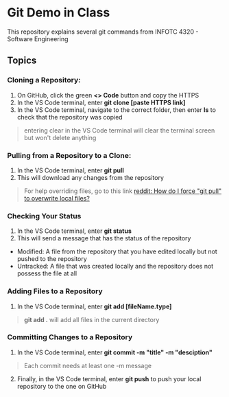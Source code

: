# Git Demo in Class

This repository explains several git commands from INFOTC 4320 - Software Engineering

## Topics

### Cloning a Repository:
1. On GitHub, click the green **<> Code** button and copy the HTTPS
2. In the VS Code terminal, enter **git clone [paste HTTPS link]**
3. In the VS Code terminal, navigate to the correct folder, then enter **ls** to check that the repository was copied
> entering clear in the VS Code terminal will clear the terminal screen but won't delete anything

### Pulling from a Repository to a Clone:
1. In the VS Code terminal, enter **git pull**
2. This will download any changes from the repository
> For help overriding files, go to this link [reddit: How do I force "git pull" to overwrite local files?](https://stackoverflow.com/questions/1125968/how-do-i-force-git-pull-to-overwrite-local-files)

### Checking Your Status
1. In the VS Code terminal, enter **git status**
2. This will send a message that has the status of the repository
- Modified: A file from the repository that you have edited locally but not pushed to the repository
- Untracked: A file that was created locally and the repository does not possess the file at all

### Adding Files to a Repository
1. In the VS Code terminal, enter **git add [fileName.type]**
> **git add .** will add all files in the current directory

### Committing Changes to a Repository
1. In the VS Code terminal, enter **git commit -m "title" -m "desciption"**
> Each commit needs at least one -m message
2. Finally, in the VS Code terminal, enter **git push** to push your local repository to the one on GitHub